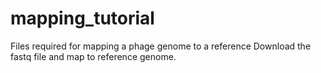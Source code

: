 # mapping_tutorial
Files required for mapping a phage genome to a reference
Download the fastq file and map to reference genome. 
